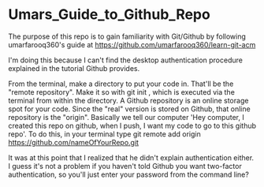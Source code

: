 # Umars_Guide_to_Github_Repo
The purpose of this repo is to gain familiarity with Git/Github by following umarfarooq360's guide at https://github.com/umarfarooq360/learn-git-acm

I'm doing this because I can't find the desktop authentication procedure explained in the tutorial Github provides.

From the terminal, make a directory to put your code in. That'll be the "remote repository". Make it so with 
    git init
, which is executed via the terminal from within the directory. A Github repository is an online storage spot for your code. Since the "real" version is stored on Github, that online repository is the "origin". Basically we tell our computer 'Hey computer, I created this repo on github, when I push, I want my code to go to this github repo'. To do this, in your terminal type 
    git remote add origin https://github.com/nameOfYourRepo.git

It was at this point that I realized that he didn't explain authentication either. I guess it's not a problem if you haven't told Github you want two-factor authentication, so you'll just enter your password from the command line?
